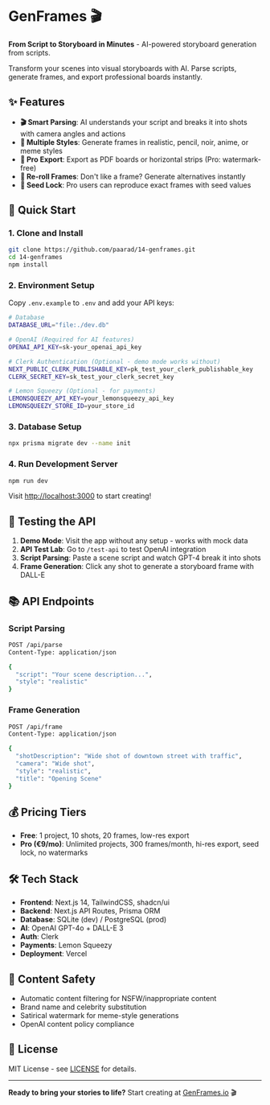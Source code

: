 # GenFrames 🎬

**From Script to Storyboard in Minutes** - AI-powered storyboard generation from scripts.

Transform your scenes into visual storyboards with AI. Parse scripts, generate frames, and export professional boards instantly.

## ✨ Features

- **🎬 Smart Parsing**: AI understands your script and breaks it into shots with camera angles and actions
- **🎨 Multiple Styles**: Generate frames in realistic, pencil, noir, anime, or meme styles  
- **📄 Pro Export**: Export as PDF boards or horizontal strips (Pro: watermark-free)
- **🔄 Re-roll Frames**: Don't like a frame? Generate alternatives instantly
- **💎 Seed Lock**: Pro users can reproduce exact frames with seed values

## 🚀 Quick Start

### 1. Clone and Install
```bash
git clone https://github.com/paarad/14-genframes.git
cd 14-genframes
npm install
```

### 2. Environment Setup
Copy `.env.example` to `.env` and add your API keys:

```bash
# Database
DATABASE_URL="file:./dev.db"

# OpenAI (Required for AI features)
OPENAI_API_KEY=sk-your_openai_api_key

# Clerk Authentication (Optional - demo mode works without)
NEXT_PUBLIC_CLERK_PUBLISHABLE_KEY=pk_test_your_clerk_publishable_key
CLERK_SECRET_KEY=sk_test_your_clerk_secret_key

# Lemon Squeezy (Optional - for payments)
LEMONSQUEEZY_API_KEY=your_lemonsqueezy_api_key
LEMONSQUEEZY_STORE_ID=your_store_id
```

### 3. Database Setup
```bash
npx prisma migrate dev --name init
```

### 4. Run Development Server
```bash
npm run dev
```

Visit [http://localhost:3000](http://localhost:3000) to start creating!

## 🧪 Testing the API

1. **Demo Mode**: Visit the app without any setup - works with mock data
2. **API Test Lab**: Go to `/test-api` to test OpenAI integration
3. **Script Parsing**: Paste a scene script and watch GPT-4 break it into shots
4. **Frame Generation**: Click any shot to generate a storyboard frame with DALL-E

## 📚 API Endpoints

### Script Parsing
```bash
POST /api/parse
Content-Type: application/json

{
  "script": "Your scene description...",
  "style": "realistic"
}
```

### Frame Generation  
```bash
POST /api/frame
Content-Type: application/json

{
  "shotDescription": "Wide shot of downtown street with traffic",
  "camera": "Wide shot", 
  "style": "realistic",
  "title": "Opening Scene"
}
```

## 💰 Pricing Tiers

- **Free**: 1 project, 10 shots, 20 frames, low-res export
- **Pro (€9/mo)**: Unlimited projects, 300 frames/month, hi-res export, seed lock, no watermarks

## 🛠️ Tech Stack

- **Frontend**: Next.js 14, TailwindCSS, shadcn/ui
- **Backend**: Next.js API Routes, Prisma ORM
- **Database**: SQLite (dev) / PostgreSQL (prod)  
- **AI**: OpenAI GPT-4o + DALL-E 3
- **Auth**: Clerk
- **Payments**: Lemon Squeezy
- **Deployment**: Vercel

## 🔐 Content Safety

- Automatic content filtering for NSFW/inappropriate content
- Brand name and celebrity substitution
- Satirical watermark for meme-style generations
- OpenAI content policy compliance

## 📄 License

MIT License - see [LICENSE](LICENSE) for details.

---

**Ready to bring your stories to life?** Start creating at [GenFrames.io](https://genframes.io) 🎬
